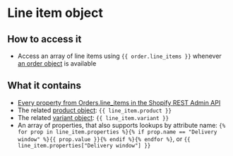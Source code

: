 # Line item object

## How to access it

* Access an array of line items using `{{ order.line_items }}` whenever [an order object](order-object.md) is available

## What it contains

* [Every property from Orders.line\_items in the Shopify REST Admin API](https://docs.usemechanic.com/article/400-the-line-item-object)
* The related [product object](../product-object.md): `{{ line_item.product }}` 
* The related [variant object](../variant-object.md): `{{ line_item.variant }}` 
* An array of properties, that also supports lookups by attribute name: `{% for prop in line_item.properties %}{% if prop.name == "Delivery window" %}{{ prop.value }}{% endif %}{% endfor %}`, or `{{ line_item.properties["Delivery window"] }}` 



